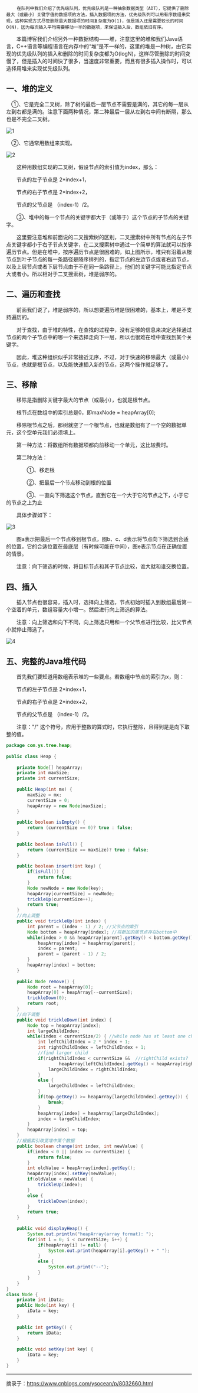 		在队列中我们介绍了优先级队列，优先级队列是一种抽象数据类型（ADT），它提供了删除最大（或最小）关键字值的数据项的方法，插入数据项的方法，优先级队列可以用有序数组来实现，这种实现方式尽管删除最大数据项的时间复杂度为O(1)，但是插入还是需要较长的时间 O(N)，因为每次插入平均需要移动一半的数据项，来保证插入后，数组依旧有序。

　　本篇博客我们介绍另外一种数据结构——堆，注意这里的堆和我们Java语言，C++语言等编程语言在内存中的“堆”是不一样的，这里的堆是一种树，由它实现的优先级队列的插入和删除的时间复杂度都为O(logN)，这样尽管删除的时间变慢了，但是插入的时间快了很多，当速度非常重要，而且有很多插入操作时，可以选择用堆来实现优先级队列。

## 一、堆的定义

　①、它是完全二叉树，除了树的最后一层节点不需要是满的，其它的每一层从左到右都是满的。注意下面两种情况，第二种最后一层从左到右中间有断隔，那么也是不完全二叉树。

![1](https://gitee.com/icecandy/imgbed/raw/master/Java/Java数据结构和算法/20201120201618.png)

　②、它通常用数组来实现。

![2](https://gitee.com/icecandy/imgbed/raw/master/Java/Java数据结构和算法/20201120201624.png)

　　这种用数组实现的二叉树，假设节点的索引值为index，那么：

　　节点的左子节点是 2*index+1，

　　节点的右子节点是 2*index+2，

　　节点的父节点是 （index-1）/2。

　　③、堆中的每一个节点的关键字都大于（或等于）这个节点的子节点的关键字。

　　这里要注意堆和前面说的二叉搜索树的区别，二叉搜索树中所有节点的左子节点关键字都小于右子节点关键字，在二叉搜索树中通过一个简单的算法就可以按序遍历节点。但是在堆中，按序遍历节点是很困难的，如上图所示，堆只有沿着从根节点到叶子节点的每一条路径是降序排列的，指定节点的左边节点或者右边节点，以及上层节点或者下层节点由于不在同一条路径上，他们的关键字可能比指定节点大或者小。所以相对于二叉搜索树，堆是弱序的。

## 二、遍历和查找

　　前面我们说了，堆是弱序的，所以想要遍历堆是很困难的，基本上，堆是不支持遍历的。

　　对于查找，由于堆的特性，在查找的过程中，没有足够的信息来决定选择通过节点的两个子节点中的哪一个来选择走向下一层，所以也很难在堆中查找到某个关键字。

　　因此，堆这种组织似乎非常接近无序，不过，对于快速的移除最大（或最小）节点，也就是根节点，以及能快速插入新的节点，这两个操作就足够了。

## 三、移除

　　移除是指删除关键字最大的节点（或最小），也就是根节点。

　　根节点在数组中的索引总是0，即maxNode = heapArray[0];

　　移除根节点之后，那树就空了一个根节点，也就是数组有了一个空的数据单元，这个空单元我们必须填上。

　　第一种方法：将数组所有数据项都向前移动一个单元，这比较费时。

　　第二种方法：

　　　　①、移走根

　　　　②、把最后一个节点移动到根的位置

　　　　③、一直向下筛选这个节点，直到它在一个大于它的节点之下，小于它的节点之上为止

　　具体步骤如下：

![3](https://gitee.com/icecandy/imgbed/raw/master/Java/Java数据结构和算法/20201120201634.png)

　　图a表示把最后一个节点移到根节点，图b、c、d表示将节点向下筛选到合适的位置，它的合适位置在最底层（有时候可能在中间），图e表示节点在正确位置的情景。

　　注意：向下筛选的时候，将目标节点和其子节点比较，谁大就和谁交换位置。

## 四、插入

　　插入节点也很容易，插入时，选择向上筛选，节点初始时插入到数组最后第一个空着的单元，数组容量大小增一。然后进行向上筛选的算法。

　　注意：向上筛选和向下不同，向上筛选只用和一个父节点进行比较，比父节点小就停止筛选了。

![4](https://gitee.com/icecandy/imgbed/raw/master/Java/Java数据结构和算法/20201120201643.png)

## 五、完整的Java堆代码

　　首先我们要知道用数组表示堆的一些要点。若数组中节点的索引为x，则：

　　节点的左子节点是 2*index+1，

　　节点的右子节点是 2*index+2，

　　节点的父节点是 （index-1）/2。

　　注意："/" 这个符号，应用于整数的算式时，它执行整除，且得到是是向下取整的值。

```java
package com.ys.tree.heap;
 
public class Heap {
     
    private Node[] heapArray;
    private int maxSize;
    private int currentSize;
     
    public Heap(int mx) {
        maxSize = mx;
        currentSize = 0;
        heapArray = new Node[maxSize];
    }
     
    public boolean isEmpty() {
        return (currentSize == 0)? true : false;
    }
     
    public boolean isFull() {
        return (currentSize == maxSize)? true : false;
    }
     
    public boolean insert(int key) {
        if(isFull()) {
            return false;
        }
        Node newNode = new Node(key);
        heapArray[currentSize] = newNode;
        trickleUp(currentSize++);
        return true;
    }
    //向上调整
    public void trickleUp(int index) {
        int parent = (index - 1) / 2; //父节点的索引
        Node bottom = heapArray[index]; //将新加的尾节点存在bottom中
        while(index > 0 && heapArray[parent].getKey() < bottom.getKey()) {
            heapArray[index] = heapArray[parent];
            index = parent;
            parent = (parent - 1) / 2;
        }
        heapArray[index] = bottom;
    }
     
    public Node remove() {
        Node root = heapArray[0];
        heapArray[0] = heapArray[--currentSize];
        trickleDown(0);
        return root;
    }
    //向下调整
    public void trickleDown(int index) {
        Node top = heapArray[index];
        int largeChildIndex;
        while(index < currentSize/2) { //while node has at least one child
            int leftChildIndex = 2 * index + 1;
            int rightChildIndex = leftChildIndex + 1;
            //find larger child
            if(rightChildIndex < currentSize &&  //rightChild exists?
                    heapArray[leftChildIndex].getKey() < heapArray[rightChildIndex].getKey()) {
                largeChildIndex = rightChildIndex;
            }
            else {
                largeChildIndex = leftChildIndex;
            }
            if(top.getKey() >= heapArray[largeChildIndex].getKey()) {
                break;
            }
            heapArray[index] = heapArray[largeChildIndex];
            index = largeChildIndex;
        }
        heapArray[index] = top;
    }
    //根据索引改变堆中某个数据
    public boolean change(int index, int newValue) {
        if(index < 0 || index >= currentSize) {
            return false;
        }
        int oldValue = heapArray[index].getKey();
        heapArray[index].setKey(newValue);
        if(oldValue < newValue) {
            trickleUp(index);
        }
        else {
            trickleDown(index);
        }
        return true;
    }
     
    public void displayHeap() {
        System.out.println("heapArray(array format): ");
        for(int i = 0; i < currentSize; i++) {
            if(heapArray[i] != null) {
                System.out.print(heapArray[i].getKey() + " ");
            }
            else {
                System.out.print("--");
            }
        }
    }
}
class Node {
    private int iData;
    public Node(int key) {
        iData = key;
    }
     
    public int getKey() {
        return iData;
    }
     
    public void setKey(int key) {
        iData = key;
    }
}
```



------

摘录于：https://www.cnblogs.com/ysocean/p/8032660.html

